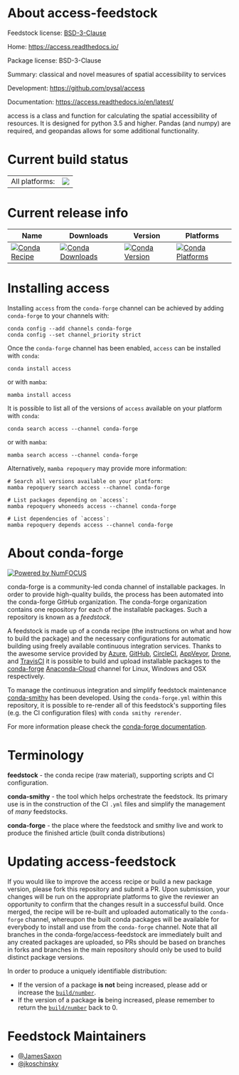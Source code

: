 About access-feedstock
======================

Feedstock license: [BSD-3-Clause](https://github.com/conda-forge/access-feedstock/blob/main/LICENSE.txt)

Home: https://access.readthedocs.io/

Package license: BSD-3-Clause

Summary: classical and novel measures of spatial accessibility to services

Development: https://github.com/pysal/access

Documentation: https://access.readthedocs.io/en/latest/

access is a class and function for calculating the spatial accessibility
of resources.  It is designed for python 3.5 and higher.
Pandas (and numpy) are required, and geopandas allows for some additional functionality.


Current build status
====================


<table><tr><td>All platforms:</td>
    <td>
      <a href="https://dev.azure.com/conda-forge/feedstock-builds/_build/latest?definitionId=10122&branchName=main">
        <img src="https://dev.azure.com/conda-forge/feedstock-builds/_apis/build/status/access-feedstock?branchName=main">
      </a>
    </td>
  </tr>
</table>

Current release info
====================

| Name | Downloads | Version | Platforms |
| --- | --- | --- | --- |
| [![Conda Recipe](https://img.shields.io/badge/recipe-access-green.svg)](https://anaconda.org/conda-forge/access) | [![Conda Downloads](https://img.shields.io/conda/dn/conda-forge/access.svg)](https://anaconda.org/conda-forge/access) | [![Conda Version](https://img.shields.io/conda/vn/conda-forge/access.svg)](https://anaconda.org/conda-forge/access) | [![Conda Platforms](https://img.shields.io/conda/pn/conda-forge/access.svg)](https://anaconda.org/conda-forge/access) |

Installing access
=================

Installing `access` from the `conda-forge` channel can be achieved by adding `conda-forge` to your channels with:

```
conda config --add channels conda-forge
conda config --set channel_priority strict
```

Once the `conda-forge` channel has been enabled, `access` can be installed with `conda`:

```
conda install access
```

or with `mamba`:

```
mamba install access
```

It is possible to list all of the versions of `access` available on your platform with `conda`:

```
conda search access --channel conda-forge
```

or with `mamba`:

```
mamba search access --channel conda-forge
```

Alternatively, `mamba repoquery` may provide more information:

```
# Search all versions available on your platform:
mamba repoquery search access --channel conda-forge

# List packages depending on `access`:
mamba repoquery whoneeds access --channel conda-forge

# List dependencies of `access`:
mamba repoquery depends access --channel conda-forge
```


About conda-forge
=================

[![Powered by
NumFOCUS](https://img.shields.io/badge/powered%20by-NumFOCUS-orange.svg?style=flat&colorA=E1523D&colorB=007D8A)](https://numfocus.org)

conda-forge is a community-led conda channel of installable packages.
In order to provide high-quality builds, the process has been automated into the
conda-forge GitHub organization. The conda-forge organization contains one repository
for each of the installable packages. Such a repository is known as a *feedstock*.

A feedstock is made up of a conda recipe (the instructions on what and how to build
the package) and the necessary configurations for automatic building using freely
available continuous integration services. Thanks to the awesome service provided by
[Azure](https://azure.microsoft.com/en-us/services/devops/), [GitHub](https://github.com/),
[CircleCI](https://circleci.com/), [AppVeyor](https://www.appveyor.com/),
[Drone](https://cloud.drone.io/welcome), and [TravisCI](https://travis-ci.com/)
it is possible to build and upload installable packages to the
[conda-forge](https://anaconda.org/conda-forge) [Anaconda-Cloud](https://anaconda.org/)
channel for Linux, Windows and OSX respectively.

To manage the continuous integration and simplify feedstock maintenance
[conda-smithy](https://github.com/conda-forge/conda-smithy) has been developed.
Using the ``conda-forge.yml`` within this repository, it is possible to re-render all of
this feedstock's supporting files (e.g. the CI configuration files) with ``conda smithy rerender``.

For more information please check the [conda-forge documentation](https://conda-forge.org/docs/).

Terminology
===========

**feedstock** - the conda recipe (raw material), supporting scripts and CI configuration.

**conda-smithy** - the tool which helps orchestrate the feedstock.
                   Its primary use is in the construction of the CI ``.yml`` files
                   and simplify the management of *many* feedstocks.

**conda-forge** - the place where the feedstock and smithy live and work to
                  produce the finished article (built conda distributions)


Updating access-feedstock
=========================

If you would like to improve the access recipe or build a new
package version, please fork this repository and submit a PR. Upon submission,
your changes will be run on the appropriate platforms to give the reviewer an
opportunity to confirm that the changes result in a successful build. Once
merged, the recipe will be re-built and uploaded automatically to the
`conda-forge` channel, whereupon the built conda packages will be available for
everybody to install and use from the `conda-forge` channel.
Note that all branches in the conda-forge/access-feedstock are
immediately built and any created packages are uploaded, so PRs should be based
on branches in forks and branches in the main repository should only be used to
build distinct package versions.

In order to produce a uniquely identifiable distribution:
 * If the version of a package **is not** being increased, please add or increase
   the [``build/number``](https://docs.conda.io/projects/conda-build/en/latest/resources/define-metadata.html#build-number-and-string).
 * If the version of a package **is** being increased, please remember to return
   the [``build/number``](https://docs.conda.io/projects/conda-build/en/latest/resources/define-metadata.html#build-number-and-string)
   back to 0.

Feedstock Maintainers
=====================

* [@JamesSaxon](https://github.com/JamesSaxon/)
* [@jkoschinsky](https://github.com/jkoschinsky/)

